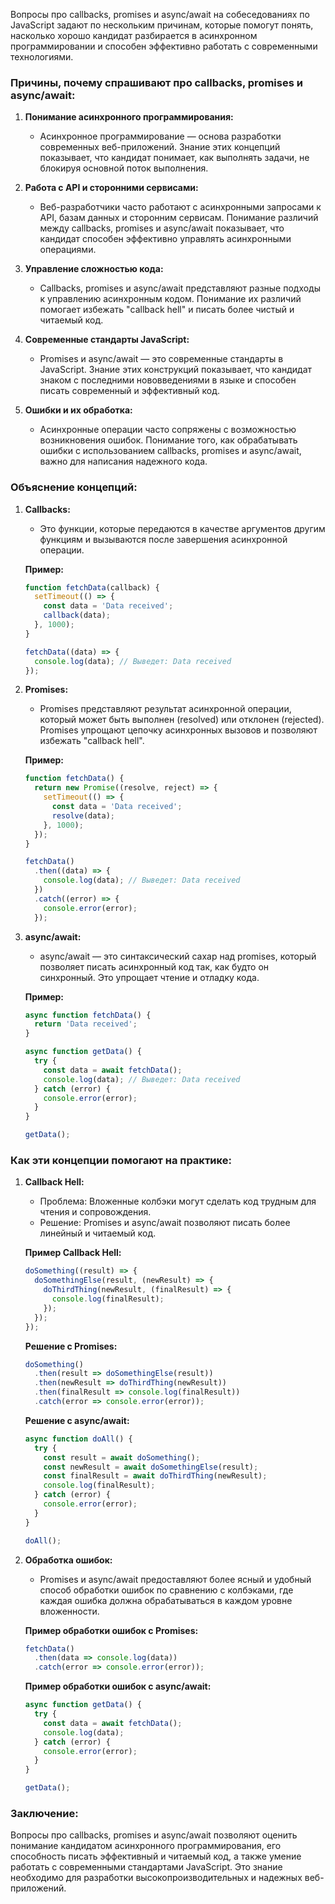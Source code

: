Вопросы про callbacks, promises и async/await на собеседованиях по JavaScript задают по нескольким причинам, которые помогут понять, насколько хорошо кандидат разбирается в асинхронном программировании и способен эффективно работать с современными технологиями.

### Причины, почему спрашивают про callbacks, promises и async/await:

1. **Понимание асинхронного программирования:**
    - Асинхронное программирование — основа разработки современных веб-приложений. Знание этих концепций показывает, что кандидат понимает, как выполнять задачи, не блокируя основной поток выполнения.

2. **Работа с API и сторонними сервисами:**
    - Веб-разработчики часто работают с асинхронными запросами к API, базам данных и сторонним сервисам. Понимание различий между callbacks, promises и async/await показывает, что кандидат способен эффективно управлять асинхронными операциями.

3. **Управление сложностью кода:**
    - Callbacks, promises и async/await представляют разные подходы к управлению асинхронным кодом. Понимание их различий помогает избежать "callback hell" и писать более чистый и читаемый код.

4. **Современные стандарты JavaScript:**
    - Promises и async/await — это современные стандарты в JavaScript. Знание этих конструкций показывает, что кандидат знаком с последними нововведениями в языке и способен писать современный и эффективный код.

5. **Ошибки и их обработка:**
    - Асинхронные операции часто сопряжены с возможностью возникновения ошибок. Понимание того, как обрабатывать ошибки с использованием callbacks, promises и async/await, важно для написания надежного кода.

### Объяснение концепций:

1. **Callbacks:**
    - Это функции, которые передаются в качестве аргументов другим функциям и вызываются после завершения асинхронной операции.

   **Пример:**
   ```javascript
   function fetchData(callback) {
     setTimeout(() => {
       const data = 'Data received';
       callback(data);
     }, 1000);
   }

   fetchData((data) => {
     console.log(data); // Выведет: Data received
   });
   ```

2. **Promises:**
    - Promises представляют результат асинхронной операции, который может быть выполнен (resolved) или отклонен (rejected). Promises упрощают цепочку асинхронных вызовов и позволяют избежать "callback hell".

   **Пример:**
   ```javascript
   function fetchData() {
     return new Promise((resolve, reject) => {
       setTimeout(() => {
         const data = 'Data received';
         resolve(data);
       }, 1000);
     });
   }

   fetchData()
     .then((data) => {
       console.log(data); // Выведет: Data received
     })
     .catch((error) => {
       console.error(error);
     });
   ```

3. **async/await:**
    - async/await — это синтаксический сахар над promises, который позволяет писать асинхронный код так, как будто он синхронный. Это упрощает чтение и отладку кода.

   **Пример:**
   ```javascript
   async function fetchData() {
     return 'Data received';
   }

   async function getData() {
     try {
       const data = await fetchData();
       console.log(data); // Выведет: Data received
     } catch (error) {
       console.error(error);
     }
   }

   getData();
   ```

### Как эти концепции помогают на практике:

1. **Callback Hell:**
    - Проблема: Вложенные колбэки могут сделать код трудным для чтения и сопровождения.
    - Решение: Promises и async/await позволяют писать более линейный и читаемый код.

   **Пример Callback Hell:**
   ```javascript
   doSomething((result) => {
     doSomethingElse(result, (newResult) => {
       doThirdThing(newResult, (finalResult) => {
         console.log(finalResult);
       });
     });
   });
   ```

   **Решение с Promises:**
   ```javascript
   doSomething()
     .then(result => doSomethingElse(result))
     .then(newResult => doThirdThing(newResult))
     .then(finalResult => console.log(finalResult))
     .catch(error => console.error(error));
   ```

   **Решение с async/await:**
   ```javascript
   async function doAll() {
     try {
       const result = await doSomething();
       const newResult = await doSomethingElse(result);
       const finalResult = await doThirdThing(newResult);
       console.log(finalResult);
     } catch (error) {
       console.error(error);
     }
   }

   doAll();
   ```

2. **Обработка ошибок:**
    - Promises и async/await предоставляют более ясный и удобный способ обработки ошибок по сравнению с колбэками, где каждая ошибка должна обрабатываться в каждом уровне вложенности.

   **Пример обработки ошибок с Promises:**
   ```javascript
   fetchData()
     .then(data => console.log(data))
     .catch(error => console.error(error));
   ```

   **Пример обработки ошибок с async/await:**
   ```javascript
   async function getData() {
     try {
       const data = await fetchData();
       console.log(data);
     } catch (error) {
       console.error(error);
     }
   }

   getData();
   ```

### Заключение:

Вопросы про callbacks, promises и async/await позволяют оценить понимание кандидатом асинхронного программирования, его способность писать эффективный и читаемый код, а также умение работать с современными стандартами JavaScript. Это знание необходимо для разработки высокопроизводительных и надежных веб-приложений.